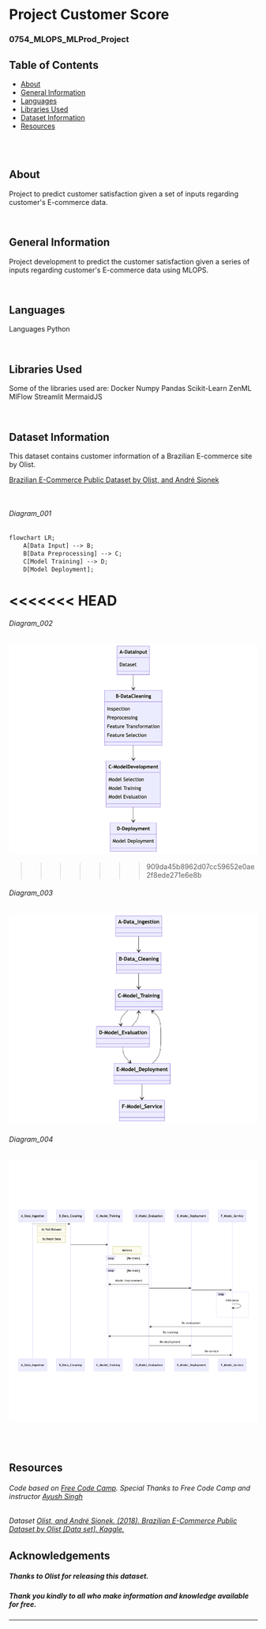 # Project Customer Score
### 0754_MLOPS_MLProd_Project


## Table of Contents
* [About](#about)
* [General Information](#general-information)
* [Languages](#languages)
* [Libraries Used](#libraries-used)
* [Dataset Information](#dataset-information)
* [Resources](#resources)


<br>
<br>

## About
Project to predict customer satisfaction given a set of inputs regarding customer's E-commerce data.

<br>

## General Information

Project development to predict the customer satisfaction given a series of inputs regarding customer's E-commerce data using MLOPS.

<br>

## Languages
Languages
    Python

<br>

## Libraries Used
Some of the libraries used are:
    Docker
    Numpy
    Pandas
    Scikit-Learn
    ZenML
    MlFlow
    Streamlit
    MermaidJS

<br>


## Dataset Information
This dataset contains customer information of a Brazilian E-commerce site by Olist.

[Brazilian E-Commerce Public Dataset by Olist, and André Sionek](https://doi.org/10.34740/KAGGLE/DSV/195341)

<br>

###### Diagram_001

```mermaid
flowchart LR;
    A[Data Input] --> B;
    B[Data Preprocessing] --> C;
    C[Model Training] --> D;
    D[Model Deployment];
```

<<<<<<< HEAD
=======

###### Diagram_002
![ Diagram_001](/README/0754_README_Images/Diagram_002_001.png?raw=true "Diagram_002_01")
>>>>>>> 909da45b8962d07cc59652e0ae2f8ede271e6e8b
###### Diagram_003
![ Diagram_003](/README/0754_README_Images/Diagram_003_001.png?raw=true "Diagram_003_01")


###### Diagram_004
![Diagram_004_003](/README/0754_README_Images/Diagram_004_003.png?raw=true "Diagram_004_003")

<br>

<br>

## Resources

###### *Code based on [Free Code Camp](https://www.freecodecamp.org/). Special Thanks to Free Code Camp and instructor [Ayush Singh](https://github.com/ayush714)*

###### Dataset [Olist, and André Sionek. (2018). Brazilian E-Commerce Public Dataset by Olist [Data set]. Kaggle.](https://doi.org/10.34740/KAGGLE/DSV/195341)

## Acknowledgements

##### Thanks to Olist for releasing this dataset.
##### Thank you kindly to all who make information and knowledge available for free.

----
